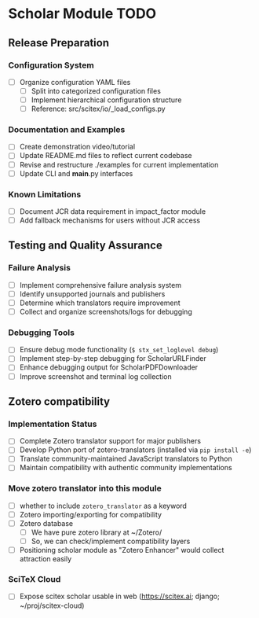 <!-- ---
!-- Timestamp: 2025-10-13 09:07:18
!-- Author: ywatanabe
!-- File: /home/ywatanabe/proj/scitex_repo/src/scitex/scholar/TODO.md
!-- --- -->

# Scholar Module TODO

## Release Preparation

<!-- ### Adjustment
 !-- - [ ] Style of Journal Names should be normalized
 !--   - [ ] NG: PDF-00_CC-000000_IF-000_2025_Lu_IEEE J. Biomed. Health Inform -> ../MASTER/D7D3ADE9
 !--   - [ ] OK: PDF-00_CC-000000_IF-000_2025_Lu_IEEE-J.-Biomed.-Health-Inform -> ../MASTER/D7D3ADE9
 !--   - [ ] NG: Andrade-2024-FrontNeurosci.pdf
 !--   - [ ] OK: Andrade-2024-Front-Neurosci.pdf
 !--   - [ ] Fix them: in /home/ywatanabe/proj/scitex_repo/src/scitex/scholar/config/core/_PathManager.py and use them throught the codebase when these names needed; keep one source of truth 
 !--     def get_library_project_entry_dirname(
 !--         self,
 !--         n_pdfs: int,
 !--         citation_count: int,
 !--         impact_factor: int,
 !--         year: int,
 !--         first_author: str,
 !--         journal_name: str,
 !--     ) -> str:
 !--         """Format entry directory name using PATH_STRUCTURE template.
 !-- 
 !--         Args:
 !--             n_pdfs: Number of PDF files (0, 1, 2, ...)
 !--             citation_count: Total citation count
 !--             impact_factor: Journal impact factor
 !--             year: Publication year
 !--             first_author: First author last name
 !--             journal_name: Journal name
 !-- 
 !--         Returns:
 !--             Formatted directory name
 !--         """
 !--         first_author = self._sanitize_filename(first_author)
 !--         journal_name = self._sanitize_filename(journal_name)
 !--         return PATH_STRUCTURE["library_project_entry_dirname"].format(
 !--             n_pdfs=n_pdfs,
 !--             citation_count=citation_count,
 !--             impact_factor=impact_factor,
 !--             year=year,
 !--             first_author=first_author,
 !--             journal_name=journal_name,
 !--         )
 !-- 
 !--     def get_library_project_entry_pdf_fname(
 !--         self, first_author: str, year: int, journal_name: str
 !--     ) -> str:
 !--         """Format PDF filename using PATH_STRUCTURE template."""
 !--         first_author = self._sanitize_filename(first_author)
 !--         journal_name = self._sanitize_filename(journal_name)
 !--         return PATH_STRUCTURE["library_project_entry_pdf_fname"].format(
 !--             first_author=first_author,
 !--             year=year,
 !--             journal_name=journal_name,
 !--         )
 !-- 
 !-- - [ ] `info` dir needed for each project
 !--   - [ ] /home/ywatanabe/proj/scitex_repo/src/scitex/scholar/library/neurovista/info
 !--   - [ ] info/bibliography/xxx.bib
 !--   - [ ] info/bibliography/yyy.bib
 !--   - [ ] info/bibliography/merged.bib
 !--   - [ ] info/neurovista.bib -> bibliography/merged.bib
 !--   - [ ] Use the logic of /home/ywatanabe/proj/scitex_repo/src/scitex/scholar/cli/handlers/bibtex_handler.py
 !--     - [ ] Also, please implement this to "all pipelines"
 !--       - [ ] Sometimes, this is created from imported bibtex files
 !--       - [ ] Sometimes, we need to implement this from all entries in the project for expooooortinggg
 !--   - [ ] The logic should be implemented in /home/ywatanabe/proj/scitex_repo/src/scitex/scholar/storage/BibTeXHandler.py and reused throught the project to keep single truth
 !--   - [ ] What are differences between BibliographyManager and BibTeXHandler?
 !-- 
 !-- - [ ] Organize pipelines and keep single source of truth
 !--   - [ ] core/*Pipeline*.py
 !--   - [ ] pipelines/*.py
 !--     - [ ] Which are the primary, centralized pipelines?
 !--   - [ ] __main__.py
 !--   - [ ] cli/*.py
 !--     - [ ] This must delegate to actual implementations to keep readability -->

### Configuration System
- [ ] Organize configuration YAML files
  - [ ] Split into categorized configuration files
  - [ ] Implement hierarchical configuration structure
  - [ ] Reference: src/scitex/io/_load_configs.py

### Documentation and Examples
- [ ] Create demonstration video/tutorial
- [ ] Update README.md files to reflect current codebase
- [ ] Revise and restructure ./examples for current implementation
- [ ] Update CLI and __main__.py interfaces

### Known Limitations
- [ ] Document JCR data requirement in impact_factor module
- [ ] Add fallback mechanisms for users without JCR access

## Testing and Quality Assurance

### Failure Analysis
- [ ] Implement comprehensive failure analysis system
- [ ] Identify unsupported journals and publishers
- [ ] Determine which translators require improvement
- [ ] Collect and organize screenshots/logs for debugging

### Debugging Tools
- [ ] Ensure debug mode functionality (`$ stx_set_loglevel debug`)
- [ ] Implement step-by-step debugging for ScholarURLFinder
- [ ] Enhance debugging output for ScholarPDFDownloader
- [ ] Improve screenshot and terminal log collection

## Zotero compatibility

### Implementation Status
- [ ] Complete Zotero translator support for major publishers
- [ ] Develop Python port of zotero-translators (installed via `pip install -e`)
- [ ] Translate community-maintained JavaScript translators to Python
- [ ] Maintain compatibility with authentic community implementations

### Move zotero translator into this module
- [ ] whether to include `zotero_translator` as a keyword
- [ ] Zotero importing/exporting for compatibility
- [ ] Zotero database
  - [ ] We have pure zotero library at ~/Zotero/
  - [ ] So, we can check/implement compatibility layers
- [ ] Positioning scholar module as "Zotero Enhancer" would collect attraction easily

### SciTeX Cloud
- [ ] Expose scitex scholar usable in web (https://scitex.ai; django; ~/proj/scitex-cloud)

<!-- EOF -->